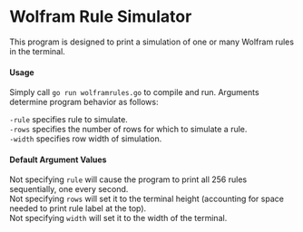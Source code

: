 # Wolfram Rule Simulator

This program is designed to print a simulation of one or many Wolfram rules in the terminal.

#### Usage

Simply call ```go run wolframrules.go``` to compile and run. Arguments determine program behavior as follows:

```-rule``` specifies rule to simulate.  
```-rows``` specifies the number of rows for which to simulate a rule.  
```-width``` specifies row width of simulation.  

#### Default Argument Values

Not specifying ```rule``` will cause the program to print all 256 rules sequentially, one every second.  
Not specifying ```rows``` will set it to the terminal height (accounting for space needed to print rule label at the top).  
Not specifying ```width``` will set it to the width of the terminal.  